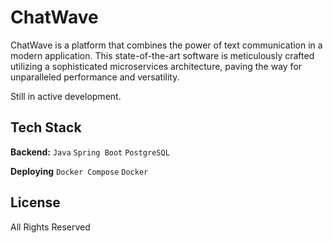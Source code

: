 # ChatWave
ChatWave is a platform that combines the power of text communication in a modern application.
This state-of-the-art software is meticulously crafted utilizing a sophisticated microservices architecture, paving the way for unparalleled performance and versatility.

Still in active development.

## Tech Stack

**Backend:** `Java` `Spring Boot` `PostgreSQL`

**Deploying** `Docker Compose` `Docker`

## License
All Rights Reserved